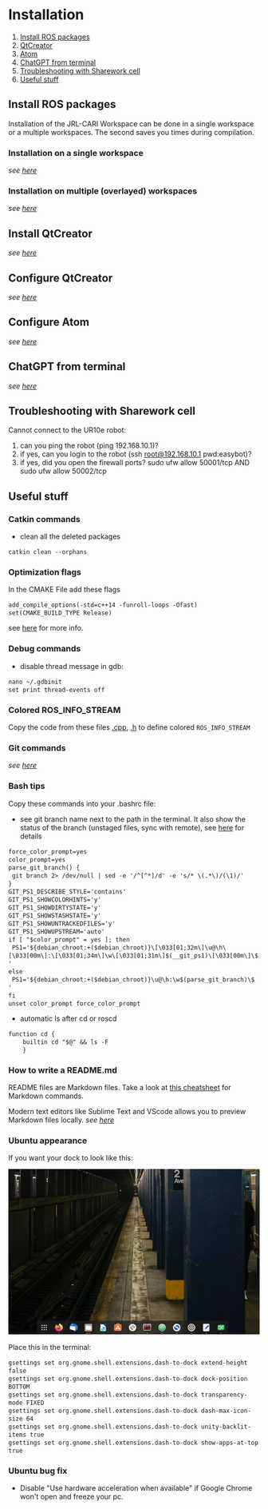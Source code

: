 # Installation

1. [Install ROS packages](#ros)
2. [QtCreator](#qt)
3. [Atom](#atom)
4. [ChatGPT from terminal](#chat-gpt)
5. [Troubleshooting with Sharework cell](#troubleshoot)
6. [Useful stuff](#tricks)

## Install ROS packages <a name="ros"></a>

Installation of the JRL-CARI Workspace can be done in a single workspace or a multiple workspaces.
The second saves you times during compilation.

### Installation on a single workspace
_see [here](installation_single_workspace.md)_

### Installation on multiple (overlayed) workspaces
_see [here](installation_multiple_workspace.md)_

## Install QtCreator <a name="qt"></a>
_see [here](qt_creator_installation.md)_

## Configure QtCreator
_see [here](qtcreator.md)_

## Configure Atom <a name="atom"></a>
_see [here](atom.md)_

## ChatGPT from terminal <a name="chat-gpt"></a>
_see [here](chat-gpt.md)_

## Troubleshooting with Sharework cell <a name="troubleshoot"></a>

Cannot connect to the UR10e robot:

1) can you ping the robot (ping 192.168.10.1)?
2) if yes, can you login to the robot (ssh root@192.168.10.1  pwd:easybot)?
3) if yes, did you open the firewall ports?  sudo ufw allow 50001/tcp AND sudo ufw allow 50002/tcp

## Useful stuff <a name="tricks"></a>

### Catkin commands
* clean all the deleted packages
```
catkin clean --orphans
```
### Optimization flags
In the CMAKE File add these flags
```
add_compile_options(-std=c++14 -funroll-loops -Ofast)
set(CMAKE_BUILD_TYPE Release)
```
see [here](https://gcc.gnu.org/onlinedocs/gcc-4.5.2/gcc/Optimize-Options.html) for more info.


### Debug commands
* disable thread message in gdb:
```
nano ~/.gdbinit
set print thread-events off
```

### Colored ROS_INFO_STREAM
Copy the code from these files [.cpp](https://github.com/JRL-CARI-CNR-UNIBS/installation/blob/master/log.cpp), [.h](https://github.com/JRL-CARI-CNR-UNIBS/installation/blob/master/log.h) to define colored `ROS_INFO_STREAM`

### Git commands
_see [here](git_useful_commands.md)_

### Bash tips
Copy these commands into your .bashrc file:
* see git branch name next to the path in the terminal. It also show the status of the branch (unstaged files, sync with remote), see [here](https://jon.sprig.gs/blog/post/1940) for details

```
force_color_prompt=yes
color_prompt=yes
parse_git_branch() {
 git branch 2> /dev/null | sed -e '/^[^*]/d' -e 's/* \(.*\)/(\1)/'
}
GIT_PS1_DESCRIBE_STYLE='contains'
GIT_PS1_SHOWCOLORHINTS='y'
GIT_PS1_SHOWDIRTYSTATE='y'
GIT_PS1_SHOWSTASHSTATE='y'
GIT_PS1_SHOWUNTRACKEDFILES='y'
GIT_PS1_SHOWUPSTREAM='auto'
if [ "$color_prompt" = yes ]; then
 PS1='${debian_chroot:+($debian_chroot)}\[\033[01;32m\]\u@\h\[\033[00m\]:\[\033[01;34m\]\w\[\033[01;31m\]$(__git_ps1)\[\033[00m\]\$ '
else
 PS1='${debian_chroot:+($debian_chroot)}\u@\h:\w$(parse_git_branch)\$ '
fi
unset color_prompt force_color_prompt
```

* automatic ls after cd or roscd

```
function cd {
    builtin cd "$@" && ls -F
    }
```

### How to write a README.md

README files are Markdown files. Take a look at [this cheatsheet](https://github.com/adam-p/markdown-here/wiki/Markdown-Here-Cheatsheet) for Markdown commands.

Modern text editors like Sublime Text and VScode allows you to preview Markdown files locally. _see [here](atom.md)_

### Ubuntu appearance

If you want your dock to look like this:


![alt text](images/ubuntu_appearance.png)

Place this in the terminal:

```
gsettings set org.gnome.shell.extensions.dash-to-dock extend-height false
gsettings set org.gnome.shell.extensions.dash-to-dock dock-position BOTTOM
gsettings set org.gnome.shell.extensions.dash-to-dock transparency-mode FIXED
gsettings set org.gnome.shell.extensions.dash-to-dock dash-max-icon-size 64
gsettings set org.gnome.shell.extensions.dash-to-dock unity-backlit-items true
gsettings set org.gnome.shell.extensions.dash-to-dock show-apps-at-top true
```
### Ubuntu bug fix
* Disable "Use hardware acceleration when available" if Google Chrome won't open and freeze your pc.
